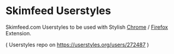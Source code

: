 Skimfeed Userstyles
==================

Skimfeed.com Userstyles to be used with Stylish [Chrome](https://chrome.google.com/webstore/detail/stylish/fjnbnpbmkenffdnngjfgmeleoegfcffe?hl=de "Chrome") / [Firefox](https://addons.mozilla.org/de/firefox/addon/stylish/ "Firefox") Extension.

( Userstyles repo on https://userstyles.org/users/272487 )


